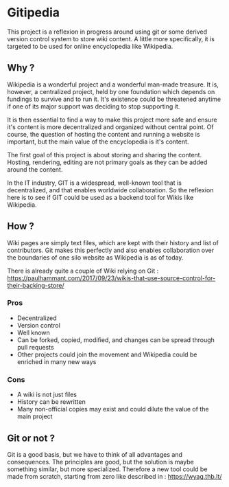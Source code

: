 # Gitipedia

This project is a reflexion in progress around using git or some derived version control system to store wiki content. A little more specifically, it is targeted to be used for online encyclopedia like Wikipedia.

## Why ?
Wikipedia is a wonderful project and a wonderful man-made treasure. It is, however, a centralized project, held by one foundation which depends on fundings to survive and to run it. It's existence could be threatened anytime if one of its major support was deciding to stop supporting it.

It is then essential to find a way to make this project more safe and ensure it's content is more decentralized and organized without central point. Of course, the question of hosting the content and running a website is important, but the main value of the encyclopedia is it's content.

The first goal of this project is about storing and sharing the content. Hosting, rendering, editing are not primary goals as they can be added around the content.

In the IT industry, GIT is a widespread, well-known tool that is decentralized, and that enables worldwide collaboration. So the reflexion here is to see if GIT could be used as a backend tool for Wikis like Wikipedia.

## How ?
Wiki pages are simply text files, which are kept with their history and list of contributors. Git makes this perfectly and also enables collaboration over the boundaries of one silo website as Wikipedia is as of today. 

There is already quite a couple of Wiki relying on Git : https://paulhammant.com/2017/09/23/wikis-that-use-source-control-for-their-backing-store/

### Pros
 - Decentralized
 - Version control
 - Well known
 - Can be forked, copied, modified, and changes can be spread through pull requests
 - Other projects could join the movement and Wikipedia could be enriched in many new ways

### Cons
 - A wiki is not just files
 - History can be rewritten
 - Many non-official copies may exist and could dilute the value of the main project

## Git or not ?
Git is a good basis, but we have to think of all advantages and consequences. The principles are good, but the solution is maybe something similar, but more specialized. Therefore a new tool could be made from scratch, starting from zero like described in : https://wyag.thb.lt/

